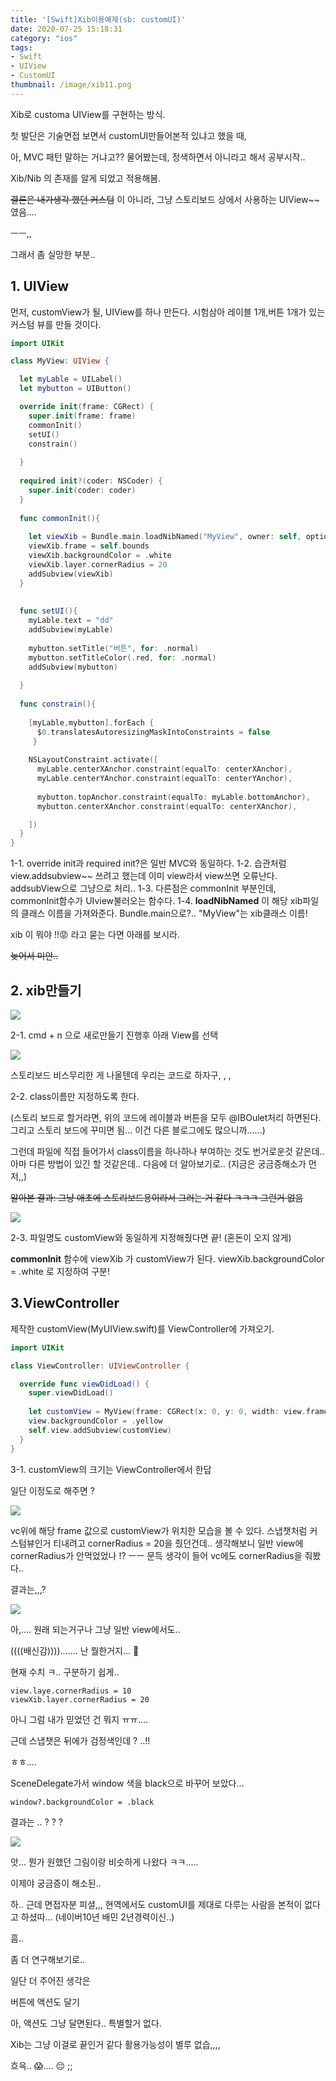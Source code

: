 ```yaml
---
title: '[Swift]Xib이용예제(sb: customUI)'
date: 2020-07-25 15:18:31
category: "ios"
tags:
- Swift
- UIView
- CustomUI
thumbnail: /image/xib11.png
---
```



Xib로 customa UIView를 구현하는 방식. 

첫 발단은 기술면접 보면서 customUI만들어본적 있냐고 했을 때,

아, MVC 패턴 말하는 거냐고?? 물어봤는데, 정색하면서 아니라고 해서 공부시작.. 

Xib/Nib 의 존재를 알게 되었고 적용해봄. 

~~결론은 내가생각 했던 커스텀~~ 이 아니라, 그냥 스토리보드 상에서 사용하는 UIView~~였음....

ㅡㅡ,, 

그래서 좀 실망한 부분.. 



## 1. UIView

먼저, customView가 될, UIView를 하나 만든다. 
시험삼아 레이블 1개,버튼 1개가 있는 커스텀 뷰를 만들 것이다. 


```swift
import UIKit

class MyView: UIView {

  let myLable = UILabel()
  let mybutton = UIButton()

  override init(frame: CGRect) {
    super.init(frame: frame)
    commonInit()
    setUI()
    constrain()
    
  }
  
  required init?(coder: NSCoder) {
    super.init(coder: coder)
  }
  
  func commonInit(){
    
    let viewXib = Bundle.main.loadNibNamed("MyView", owner: self, options: nil)![0] as! UIView
    viewXib.frame = self.bounds
    viewXib.backgroundColor = .white
    viewXib.layer.cornerRadius = 20
    addSubview(viewXib)
  }
  
  
  func setUI(){
    myLable.text = "dd"
    addSubview(myLable)
    
    mybutton.setTitle("버튼", for: .normal)
    mybutton.setTitleColor(.red, for: .normal)
    addSubview(mybutton)
    
  }
  
  func constrain(){
    
    [myLable,mybutton].forEach {
      $0.translatesAutoresizingMaskIntoConstraints = false
     }
    
    NSLayoutConstraint.activate([
      myLable.centerXAnchor.constraint(equalTo: centerXAnchor),
      myLable.centerYAnchor.constraint(equalTo: centerYAnchor),
  
      mybutton.topAnchor.constraint(equalTo: myLable.bottomAnchor),
      mybutton.centerXAnchor.constraint(equalTo: centerXAnchor),

    ])
  }
}
```
1-1.  override init과 required init?은 일반 MVC와 동일하다. 
1-2. 습관처럼 view.addsubview~~ 쓰려고 했는데 이미 view라서 view쓰면 오류난다. addsubView으로 그냥으로 처리.. 
1-3.  다른점은 commonInit 부분인데,  commonInit함수가 UIview불러오는 함수다. 
1-4. **loadNibNamed** 이 해당 xib파일의 클래스 이름을 가져와준다. Bundle.main으로?.. "MyView"는 xib클래스 이름!




xib 이 뭐야 !!😡 라고 묻는 다면 아래를 보시라. 

~~늦어서 미안..~~




## 2. xib만들기 



![](/image/xib.png)


2-1. cmd + n 으로 새로만들기 진행후 아래 View를 선택



![](/image/xib1.png)



스토리보드 비스무리한 게 나올텐데 우리는 코드로 하자구, , ,


2-2. class이름만 지정하도록 한다. 


(스토리 보드로 할거라면, 위의 코드에 레이블과 버튼을 모두 @IBOulet처리 하면된다. 그리고 스토리 보드에 꾸미면 됨... 이건 다른 블로그에도 많으니까......)


그런데 파일에 직접 들어가서 class이름을 하나하나 부여하는 것도 번거로운것 같은데.. 아마 다른 방법이 있긴 할 것같은데.. 
다음에 더 알아보기로.. 
(지금은 궁금증해소가 먼저,,)


~~알아본 결과: 그냥 애초에 스토리보드용이라서 그러는 거 같다 ㅋㅋㅋ 그런거 없음~~


![](/image/xib3.png)


2-3. 파일명도 customView와 동일하게 지정해줬다면 끝! (혼돈이 오지 않게)



**commonInit** 함수에 viewXib 가 customView가 된다. 
viewXib.backgroundColor = .white 로 지정하여 구분! 




## 3.ViewController 

제작한 customView(MyUIView.swift)를  ViewController에 가져오기.  
```swift
import UIKit

class ViewController: UIViewController {

  override func viewDidLoad() {
    super.viewDidLoad()
    
    let customView = MyView(frame: CGRect(x: 0, y: 0, width: view.frame.width, height: view.frame.height))
    view.backgroundColor = .yellow
    self.view.addSubview(customView)
  }
}

```
3-1. customView의 크기는 ViewController에서 한답


일단 이정도로 해주면 ? 



![](/image/xib4.png)


vc위에 해당 frame 값으로 customView가 위치한 모습을 볼 수 있다.  스냅챗처럼 커스텀뷰인거 티내려고 cornerRadius = 20을 줬던건데..
생각해보니 일반 view에 cornerRadius가 안먹었었나 !? ㅡㅡ 문득 생각이 들어 
vc에도 cornerRadius을 줘봤다..


결과는,,,? 


![](/image/xib5.png)



아,.... 원래 되는거구나 그냥 일반 view에서도.. 

((((배신감))))....... 난 뭘한거지... 🤔


현재 수치 ㅋ.. 구분하기 쉽게.. 

```
view.laye.cornerRadius = 10
viewXib.layer.cornerRadius = 20
```

아니 그럼 내가 믿었던 건 뭐지 ㅠㅠ....

근데 스냅챗은 뒤에가 검정색인데 ? ..!! 


ㅎㅎ....


SceneDelegate가서 window 색을 black으로 바꾸어 보았다... 

```
window?.backgroundColor = .black
```



결과는 .. ? ? ? 


![](/image/xib6.png)



앗... 뭔가 원했던 그림이랑 비슷하게 나왔다 ㅋㅋ.....


이제야 궁금증이 해소된..



하..  근데 면접자분 피셜,,, 현역에서도 customUI를 제대로 다루는 사람을 본적이 없다고 하셨따... (네이버10년 배민 2년경력이신..)


흠.. 


좀 더 연구해보기로.. 

일단 더 주어진 생각은 


버튼에 액션도 달기

아, 액션도 그냥 달면된다.. 특별할거 없다. 



Xib는 그냥 이걸로 끝인거 같다 활용가능성이 별루 없습,,,,



흐윽.. 😱.... 😔 ;;

